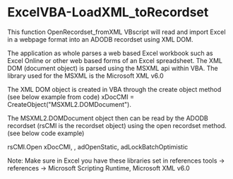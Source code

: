# ExcelVBA-LoadXML_toRecordset
 This function OpenRecordset_fromXML VBscript will read and import Excel in a webpage format into an ADODB recordset using XML DOM.

 The application as whole parses a web based Excel workbook such as Excel Online or other web based forms of an Excel spreadsheet. The XML DOM (document object) is parsed using the MSXML api within VBA. The library used for the MSXML is the Microsoft XML v6.0

 The XML DOM object is created in VBA through the create object method (see below example from code) 
 xDocCMI = CreateObject("MSXML2.DOMDocument"). 

 The MSXML2.DOMDocument object then can be read by the ADODB recordset (rsCMI is the recordset object) using the open recordset method. (see below code example)

 rsCMI.Open xDocCMI, , adOpenStatic, adLockBatchOptimistic

 Note: Make sure in Excel you have these libraries set in references tools -> references ->  Microsoft Scripting Runtime, Microsoft XML v6.0
